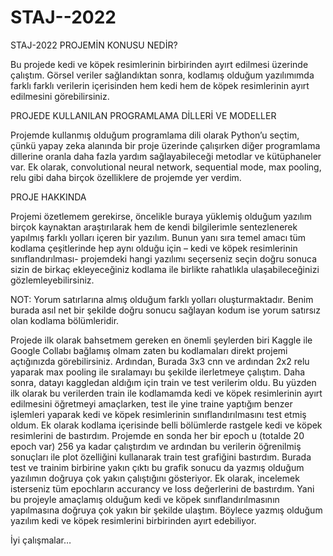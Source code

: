 # STAJ--2022

STAJ-2022 PROJEMİN KONUSU NEDİR?

Bu projede kedi ve köpek resimlerinin birbirinden ayırt edilmesi üzerinde çalıştım. Görsel veriler sağlandıktan sonra, kodlamış olduğum yazılımımda farklı farklı verilerin içerisinden hem kedi hem de köpek resimlerinin ayırt edilmesini görebilirsiniz.

PROJEDE KULLANILAN PROGRAMLAMA DİLLERİ VE MODELLER

Projemde kullanmış olduğum programlama dili olarak Python’u seçtim, çünkü yapay zeka alanında bir proje üzerinde çalışırken diğer programlama dillerine oranla daha fazla yardım sağlayabileceği metodlar ve kütüphaneler var. Ek olarak, convolutional neural network, sequential mode, max pooling, relu gibi daha birçok özelliklere de projemde yer verdim. 

PROJE HAKKINDA

Projemi özetlemem gerekirse, öncelikle buraya yüklemiş olduğum yazılım birçok kaynaktan araştırılarak hem de kendi bilgilerimle sentezlenerek yapılmış farklı yolları içeren bir yazılım. Bunun yanı sıra temel amacı tüm kodlama çeşitlerinde hep aynı olduğu için – kedi ve köpek resimlerinin sınıflandırılması- projemdeki hangi yazılımı seçerseniz seçin doğru sonuca sizin de birkaç ekleyeceğiniz kodlama ile birlikte rahatlıkla ulaşabileceğinizi gözlemleyebilirsiniz.

NOT: Yorum satırlarına almış olduğum farklı yolları oluşturmaktadır. Benim burada asıl net bir şekilde doğru sonucu sağlayan kodum ise yorum satırsız olan kodlama bölümleridir. 

Projede ilk olarak bahsetmem gereken en önemli şeylerden biri Kaggle ile Google Collabı bağlamış olmam zaten bu kodlamaları direkt projemi açtığınızda görebilirsiniz. Ardından, Burada 3x3 cnn ve ardından 2x2 relu yaparak max pooling ile sıralamayı bu şekilde ilerletmeye çalıştım. Daha sonra, datayı kaggledan aldığım için train ve test verilerim oldu. Bu yüzden ilk olarak bu verilerden train ile kodlamamda kedi ve köpek resimlerinin ayırt edilmesini öğretmeyi amaçlarken, test ile yine traine yaptığım benzer işlemleri yaparak kedi ve köpek resimlerinin sınıflandırılmasını test etmiş oldum. Ek olarak kodlama içerisinde belli bölümlerde rastgele kedi ve köpek resimlerini de bastırdım. 
Projemde en sonda her bir epoch u (totalde 20 epoch var) 256 ya kadar çalıştırdım ve ardından bu verilerin öğrenilmiş sonuçları ile plot özelliğini kullanarak train test grafiğini bastırdım. Burada test ve trainim birbirine yakın çıktı bu grafik sonucu da yazmış olduğum yazılımın doğruya çok yakın çalıştığını gösteriyor. Ek olarak, incelemek isterseniz tüm epochların accurancy ve loss değerlerini de bastırdım.
Yani bu projeyle amaçlamış olduğum kedi ve köpek sınıflandırılmasının yapılmasına doğruya çok yakın bir şekilde ulaştım. Böylece yazmış olduğum yazılım kedi ve köpek resimlerini birbirinden ayırt edebiliyor.

İyi çalışmalar…
